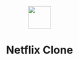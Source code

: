 <p align="center">
  <img src="https://static-00.iconduck.com/assets.00/netflix-icon-icon-1024x1024-w4ni4f6d.png" width="60" />
</p>
<h1 align="center">
  Netflix Clone
</h1>
